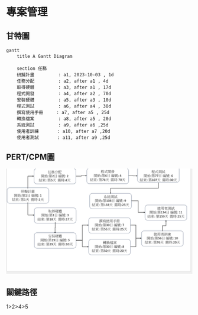 # 專案管理

## 甘特圖
```mermaid
gantt
    title A Gantt Diagram

    section 任務
    研擬計畫         : a1, 2023-10-03 , 1d
    任務分配         : a2, after a1 , 4d
    取得硬體         : a3, after a1 , 17d
    程式開發         : a4, after a2 , 70d
    安裝硬體         : a5, after a3 , 10d
    程式測試         : a6, after a4 , 30d
    撰寫使用手冊     : a7, after a5 , 25d
    轉換檔案         : a8, after a5 , 20d
    系統測試         : a9, after a6 ,25d
    使用者訓練       : a10, after a7 ,20d
    使用者測試       : a11, after a9 ,25d 
```

## PERT/CPM圖
![PERT](PERTHW2.png "PERT")
## 關鍵路徑
1>2>4>5



